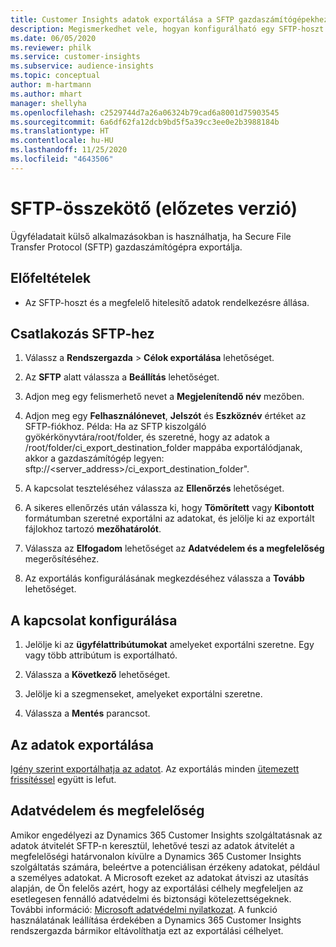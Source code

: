 ```yaml
---
title: Customer Insights adatok exportálása a SFTP gazdaszámítógépekhez
description: Megismerkedhet vele, hogyan konfigurálható egy SFTP-hoszt kapcsolata.
ms.date: 06/05/2020
ms.reviewer: philk
ms.service: customer-insights
ms.subservice: audience-insights
ms.topic: conceptual
author: m-hartmann
ms.author: mhart
manager: shellyha
ms.openlocfilehash: c2529744d7a26a06324b79cad6a8001d75903545
ms.sourcegitcommit: 6a6df62fa12dcb9bd5f5a39cc3ee0e2b3988184b
ms.translationtype: HT
ms.contentlocale: hu-HU
ms.lasthandoff: 11/25/2020
ms.locfileid: "4643506"
---
```

# <a name="connector-for-sftp-preview"></a>SFTP-összekötő (előzetes verzió)

Ügyféladatait külső alkalmazásokban is használhatja, ha Secure File Transfer Protocol (SFTP) gazdaszámítógépra exportálja.

## <a name="prerequisites"></a>Előfeltételek

- Az SFTP-hoszt és a megfelelő hitelesítő adatok rendelkezésre állása.

## <a name="connect-to-sftp"></a>Csatlakozás SFTP-hez

1. Válassz a **Rendszergazda** > **Célok exportálása** lehetőséget.

1. Az **SFTP** alatt válassza a **Beállítás** lehetőséget.

1. Adjon meg egy felismerhető nevet a **Megjelenítendő név** mezőben.

1. Adjon meg egy **Felhasználónevet**, **Jelszót** és **Eszköznév** értéket az SFTP-fiókhoz. Példa: Ha az SFTP kiszolgáló gyökérkönyvtára/root/folder, és szeretné, hogy az adatok a /root/folder/ci_export_destination_folder mappába exportálódjanak, akkor a gazdaszámítógép legyen: sftp://<server_address>/ci_export_destination_folder".

1. A kapcsolat teszteléséhez válassza az **Ellenőrzés** lehetőséget.

1. A sikeres ellenőrzés után válassza ki, hogy **Tömörített** vagy **Kibontott** formátumban szeretné exportálni az adatokat, és jelölje ki az exportált fájlokhoz tartozó **mezőhatárolót**.

1. Válassza az **Elfogadom** lehetőséget az **Adatvédelem és a megfelelőség** megerősítéséhez.

1. Az exportálás konfigurálásának megkezdéséhez válassza a **Tovább** lehetőséget.

## <a name="configure-the-connection"></a>A kapcsolat konfigurálása

1. Jelölje ki az **ügyfélattribútumokat** amelyeket exportálni szeretne. Egy vagy több attribútum is exportálható.

1. Válassza a **Következő** lehetőséget.

1. Jelölje ki a szegmenseket, amelyeket exportálni szeretne.

1. Válassza a **Mentés** parancsot.

## <a name="export-the-data"></a>Az adatok exportálása

[Igény szerint exportálhatja az adatot](export-destinations.md). Az exportálás minden [ütemezett frissítéssel](system.md#schedule-tab) együtt is lefut.

## <a name="data-privacy-and-compliance"></a>Adatvédelem és megfelelőség

Amikor engedélyezi az Dynamics 365 Customer Insights szolgáltatásnak az adatok átvitelét SFTP-n keresztül, lehetővé teszi az adatok átvitelét a megfelelőségi határvonalon kívülre a Dynamics 365 Customer Insights szolgáltatás számára, beleértve a potenciálisan érzékeny adatokat, például a személyes adatokat. A Microsoft ezeket az adatokat átviszi az utasítás alapján, de Ön felelős azért, hogy az exportálási célhely megfeleljen az esetlegesen fennálló adatvédelmi és biztonsági kötelezettségeknek. További információ: [Microsoft adatvédelmi nyilatkozat](https://go.microsoft.com/fwlink/?linkid=396732).
A funkció használatának leállítása érdekében a Dynamics 365 Customer Insights rendszergazda bármikor eltávolíthatja ezt az exportálási célhelyet.
